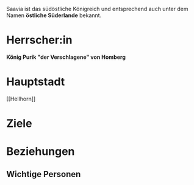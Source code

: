Saavia ist das südöstliche Königreich und entsprechend auch unter dem Namen **östliche Süderlande** bekannt.

# Herrscher:in

**König Purik "der Verschlagene" von Homberg**

# Hauptstadt
[[Hellhorn]]

# Ziele


# Beziehungen

## Wichtige Personen
